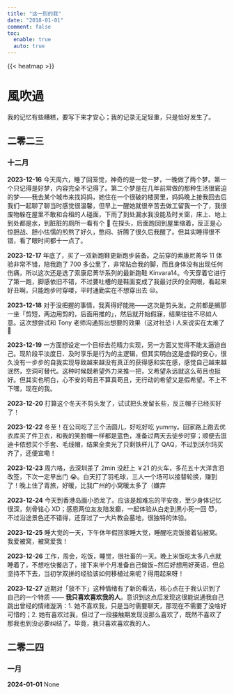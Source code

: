 ```yaml
---
title: "这一刻的我"
date: "2018-01-01"
comment: false
toc:
  enable: true
  auto: true
---
```


{{< heatmap >}}

# 風吹過

我的记忆有些糟糕，要写下来才安心；我的记录无足轻重，只是恰好发生了。

## 二零二三

### 十二月

**2023-12-16** 今天周六，睡了回笼觉，神奇的是一觉一梦，一晚做了两个梦。第一个只记得是好梦，内容完全不记得了。第二个梦是在几年前常做的那种生活很窘迫的梦——我去某个城市来找妈妈，她住在一个很破的楼房里，妈妈晚上接我回去后我们一起聊了聊当时感觉很温馨，但早上一醒她就很辛苦去做工留我一个了，我很废物躲在屋里不敢和合租的人碰面，下雨了到处漏水我没能及时关窗，床上、地上到处都是水，到脏脏的厕所一看有个 🐍 在探头，后面跑回到屋里缩着，反正是心惊胆战、胆小怯懦的煎熬了好久，憋闷、折腾了很久后我醒了。但其实睡得很不错，看了眼时间都十一点了。

**2023-12-17** 年底了，买了一双新跑鞋更新跑步装备。之前穿的索康尼菁华 11 体验非常不错，陪我跑了 700 多公里了，非常贴合我的脚，而且身体没有出现任何伤痛，所以这次还是选了索康尼菁华系列的最新跑鞋 Kinvara14。今天穿着它进行了第一跑，脚感依旧不错，不过要吐槽的是鞋面变成了我最讨厌的全网眼，看起来好丑啊，只能跑步时穿喽，平时通勤实在不想穿出去 😒。

**2023-12-18** 对于没把握的事情，我真得好能拖——这次是剪头发。之前都是搁那一坐「剪短，两边用剪的，后面用推的」，然后就开始假寐，结果往往不尽如人意。这次想尝试和 Tony 老师沟通剪出想要的效果（这对社恐 i 人来说实在太难了 🫠

**2023-12-19** 一方面想设定一个目标去花精力实现，另一方面又觉得不能太逼迫自己。现阶段平淡度日、及时享乐是行为的主逻辑，但其实明白这是虚假的安心，很久没有一步步的自我实现导致越来越没有真正的获得感和实在感，感觉自己越来越泯然，空洞可替代。这种时候既希望外力来推一把，又希望永远就这么苟且也挺好。但其实也明白，心不安的苟且不算真苟且，无行动的希望又是假希望。不上不下嘿，现在的我。

**2023-12-20** 打算这个冬天不剪头发了，试试把头发留长些，反正帽子已经买好了！

**2023-12-22** 冬至！在公司吃了三个汤圆儿，好吃好吃 yummy。回家路上跑去优衣库买了件卫衣，和我的笑脸帽一样都是蓝色，准备过两天去徒步时穿；顺便去逛迪卡侬想买个手套、毛线帽，结果全卖光了只剩铁杆儿了 QAQ，不过到沃尔玛买齐了，还便宜嘞！

**2023-12-23** 周六咯，去深圳差了 2min 没赶上 ￥21 的火车，多花五十大洋含泪改签，下次一定早出门 😭。白天打了羽毛球，三人一个场可以接替轮换，赚到了！晚上住了青旅，好暖，比我广州的小窝暖太多了（嫌弃

**2023-12-24** 今天到香港岛画小恐龙了。应该是超难忘的平安夜，至少身体记忆很深，刻骨铭心 XD；感恩两位友友陪发癫，一起体验从白走到黑小死一回 😈，不过沿途景色还不错得，还穿过了一大片教会墓地，很独特的体验。

**2023-12-25** 睡大觉的一天，下午休年假回家睡大觉，睡醒吃完饭接着钻被窝。我爱被窝，被窝爱我！

**2023-12-26** 工作，周会，吃饭，睡觉，很社畜的一天。晚上米饭吃太多八点就睡着了，不想吃快餐店了，接下来半个月准备自己做饭~然后好想用好英语，但总坚持不下去，当初学双拼的经验该如何移植过来呢？得用起来呀！

**2023-12-27** 近期对「放不下」这种情绪有了新的看法，核心点在于我认识到了自己的一个特质 —— **我只喜欢喜欢我的人**。意识到这点后发现这很能说通我自己跳出曾经的情绪漩涡：1. 她不喜欢我，只是当时需要聊天，那现在不需要了没啥好可惜的；2. 她有喜欢过我，但过了一段接触期发现没那么喜欢了，既然不喜欢了那我也到没必要纠结了。毕竟，我只喜欢喜欢我的人。

## 二零二四

### 一月

**2024-01-01** None
